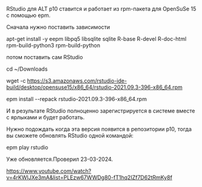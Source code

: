 RStudio для ALT p10 ставится и работает из rpm-пакета для OpenSuSe 15 с помощью epm.

Сначала нужно поставить зависимости

apt-get install -y eepm libpq5 libsqlite sqlite R-base R-devel R-doc-html rpm-build-python3 rpm-build-python

потом поставить сам RStudio

cd ~/Downloads

wget -c https://s3.amazonaws.com/rstudio-ide-build/desktop/opensuse15/x86_64/rstudio-2021.09.3-396-x86_64.rpm

epm install --repack rstudio-2021.09.3-396-x86_64.rpm

И в результате RStudio полноценно зарегистрируется в системе вместе с ярлыками и будет работать.

Нужно подождать когда эта версия появится в репозитории p10, тогда вы сможете обновлять RStudio одной командой:

epm play rstudio

Уже обновляется.Проверил 23-03-2024.


https://www.youtube.com/watch?v=4rKWIJXe3mA&list=PLEzw67WWDg80-fT1hq2IZf7D62tRmKy8f
